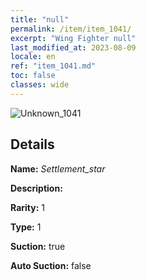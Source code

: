 ```yaml
---
title: "null"
permalink: /item/item_1041/
excerpt: "Wing Fighter null"
last_modified_at: 2023-08-09
locale: en
ref: "item_1041.md"
toc: false
classes: wide
---
```



 ![Unknown_1041](/images/item/Settlement_star_p.png)



## Details

 **Name:** *Settlement_star* 

 **Description:** 

 **Rarity:** 1 

 **Type:** 1 

 **Suction:** true 

 **Auto Suction:** false 


